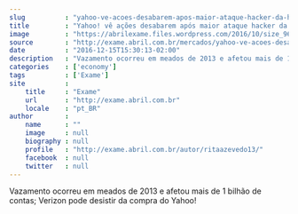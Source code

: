 ```yaml
---
slug          : "yahoo-ve-acoes-desabarem-apos-maior-ataque-hacker-da-historia"
title         : "Yahoo! vê ações desabarem após maior ataque hacker da história"
image         : "https://abrilexame.files.wordpress.com/2016/10/size_960_16_9_yahoo-logo1.jpg?quality=70&strip=all&w=960"
source        : "http://exame.abril.com.br/mercados/yahoo-ve-acoes-desabarem-apos-maior-ataque-hacker-da-historia/"
date          : "2016-12-15T15:30:13-02:00"
description   : "Vazamento ocorreu em meados de 2013 e afetou mais de 1 bilhão de contas; Verizon pode desistir da compra do Yahoo!"
categories    : ['economy']
tags          : ['Exame']
site          :
    title     : "Exame"
    url       : "http://exame.abril.com.br"
    locale    : "pt_BR"
author        :
    name      : ""
    image     : null
    biography : null
    profile   : "http://exame.abril.com.br/autor/ritaazevedo13/"
    facebook  : null
    twitter   : null
---
```


Vazamento ocorreu em meados de 2013 e afetou mais de 1 bilhão de contas; Verizon pode desistir da compra do Yahoo!
